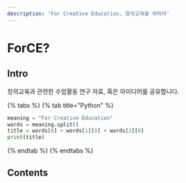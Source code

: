 ```yaml
---
description: 'For Creative Education, 창의교육을 위하여'
---
```


# ForCE?

## Intro

창의교육과 관련한 수업활동 연구 자료, 혹은 아이디어를 공유합니다.

{% tabs %}
{% tab title="Python" %}
```python
meaning = "For Creative Education"
words = meaning.split()
title = words[0] + words[1][0] + words[2][0]
print(title)
```
{% endtab %}
{% endtabs %}

## Contents

